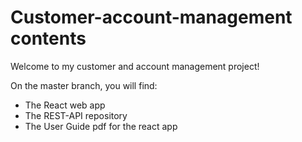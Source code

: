 # Customer-account-management contents

Welcome to my customer and account management project!

On the master branch, you will find:
- The React web app
- The REST-API repository 
- The User Guide pdf for the react app

